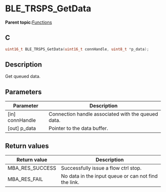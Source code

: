 # BLE\_TRSPS\_GetData

**Parent topic:**[Functions](GUID-C8623C47-6E25-4374-A93C-E1970B787393.md)

## C

```c
uint16_t BLE_TRSPS_GetData(uint16_t connHandle, uint8_t *p_data);
```

## Description

Get queued data.

## Parameters

|Parameter|Description|
|---------|-----------|
|\[in\] connHandle|Connection handle associated with the queued data.|
|\[out\] p\_data|Pointer to the data buffer.|

## Return values

|Return value|Description|
|------------|-----------|
|MBA\_RES\_SUCCESS|Successfully issue a flow ctrl stop.|
|MBA\_RES\_FAIL|No data in the input queue or can not find the link.|


